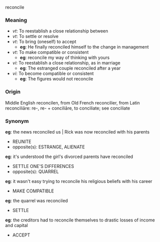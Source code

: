 reconcile
### Meaning
+ _vt_: To reestablish a close relationship between
+ _vt_: To settle or resolve
+ _vt_: To bring (oneself) to accept
    + __eg__: He finally reconciled himself to the change in management
+ _vt_: To make compatible or consistent
    + __eg__: reconcile my way of thinking with yours
+ _vi_: To reestablish a close relationship, as in marriage
    + __eg__: The estranged couple reconciled after a year
+ _vi_: To become compatible or consistent
    + __eg__: The figures would not reconcile

### Origin

Middle English reconcilen, from Old French reconcilier, from Latin reconciliāre: re-, re- + conciliāre, to conciliate; see conciliate

### Synonym

__eg__: the news reconciled us | Rick was now reconciled with his parents

+ REUNITE
+ opposite(s): ESTRANGE, ALIENATE

__eg__: it's understood the girl's divorced parents have reconciled

+ SETTLE ONE'S DIFFERENCES
+ opposite(s): QUARREL

__eg__: it wasn't easy trying to reconcile his religious beliefs with his career

+ MAKE COMPATIBLE

__eg__: the quarrel was reconciled

+ SETTLE

__eg__: the creditors had to reconcile themselves to drastic losses of income and capital

+ ACCEPT


